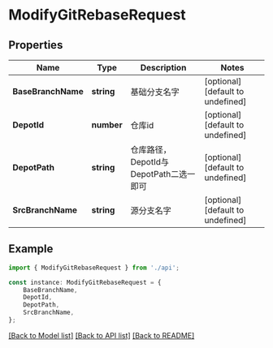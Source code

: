 # ModifyGitRebaseRequest


## Properties

Name | Type | Description | Notes
------------ | ------------- | ------------- | -------------
**BaseBranchName** | **string** | 基础分支名字 | [optional] [default to undefined]
**DepotId** | **number** | 仓库id | [optional] [default to undefined]
**DepotPath** | **string** | 仓库路径，DepotId与DepotPath二选一即可 | [optional] [default to undefined]
**SrcBranchName** | **string** | 源分支名字 | [optional] [default to undefined]

## Example

```typescript
import { ModifyGitRebaseRequest } from './api';

const instance: ModifyGitRebaseRequest = {
    BaseBranchName,
    DepotId,
    DepotPath,
    SrcBranchName,
};
```

[[Back to Model list]](../README.md#documentation-for-models) [[Back to API list]](../README.md#documentation-for-api-endpoints) [[Back to README]](../README.md)

